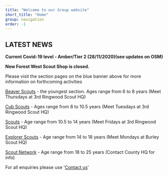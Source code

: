 ```yaml
---
title: "Welcome to our Group website"
short_title: "Home"
group: navigation
order: -1
---
```


## LATEST NEWS

**Current Covid-19 level - Amber/Tier 2 (28/11/2020)(see updates on OSM)**

**New Forest West Scout Shop is closed.**

Please visit the section pages on the blue banner above for more information on forthcoming activities

[Beaver Scouts](/beavers/) - the youngest section. Ages range from 6 to 8 years (Meet Thursdays at 3rd Ringwood Scout HQ)

[Cub Scouts](/cubs/) - Ages range from 8 to 10.5 years (Meet Tuesdays at 3rd Ringwood Scout HQ)

[Scouts](/scouts/) - Age range from 10.5 to 14 years (Meet Fridays at 3rd Ringwood Scout HQ)

[Explorer Scouts](/explorers/) - Age range from 14 to 18 years (Meet Mondays at Burley Scout HQ)

[Scout Network](https://www.hampshirescouting.org.uk/youth-programme/scout-network/) - Age range from 18 to 25 years (Contact County HQ for info)

For all enquiries please use '[Contact us](/contacts/)'
